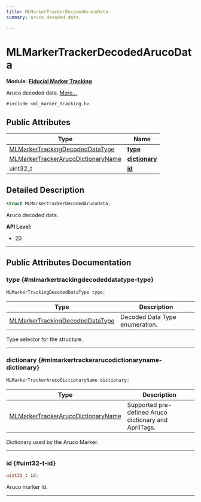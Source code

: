 ```yaml
---
title: MLMarkerTrackerDecodedArucoData
summary: aruco decoded data. 

---
```


# MLMarkerTrackerDecodedArucoData

**Module:** **[Fiducial Marker Tracking](/versioned_docs/version-22-Feb-2023/api-ref/api/Modules/group___marker_tracking/group___marker_tracking.md)**



Aruco decoded data.  [More...](#detailed-description)


`#include <ml_marker_tracking.h>`

## Public Attributes

| Type           | Name           |
| -------------- | -------------- |
| [MLMarkerTrackingDecodedDataType](/versioned_docs/version-22-Feb-2023/api-ref/api/Modules/group___marker_tracking/group___marker_tracking.md#enums-mlmarkertrackingdecodeddatatype) | **[type](/versioned_docs/version-22-Feb-2023/api-ref/api/Modules/group___marker_tracking/struct_m_l_marker_tracker_decoded_aruco_data.md#mlmarkertrackingdecodeddatatype-type)**  |
| [MLMarkerTrackerArucoDictionaryName](/versioned_docs/version-22-Feb-2023/api-ref/api/Modules/group___marker_tracking/group___marker_tracking.md#enums-mlmarkertrackerarucodictionaryname) | **[dictionary](/versioned_docs/version-22-Feb-2023/api-ref/api/Modules/group___marker_tracking/struct_m_l_marker_tracker_decoded_aruco_data.md#mlmarkertrackerarucodictionaryname-dictionary)**  |
| uint32_t | **[id](/versioned_docs/version-22-Feb-2023/api-ref/api/Modules/group___marker_tracking/struct_m_l_marker_tracker_decoded_aruco_data.md#uint32-t-id)**  |

## Detailed Description

```cpp
struct MLMarkerTrackerDecodedArucoData;
```

Aruco decoded data. 




**API Level:**
  * 20 




-----------
## Public Attributes Documentation

### type {#mlmarkertrackingdecodeddatatype-type}

```cpp
MLMarkerTrackingDecodedDataType type;
```



| Type | Description |
|--|--|
| [MLMarkerTrackingDecodedDataType](/versioned_docs/version-22-Feb-2023/api-ref/api/Modules/group___marker_tracking/group___marker_tracking.md#enums-mlmarkertrackingdecodeddatatype) | Decoded Data Type enumeration.  |


Type selector for the structure. 





-----------

### dictionary {#mlmarkertrackerarucodictionaryname-dictionary}

```cpp
MLMarkerTrackerArucoDictionaryName dictionary;
```



| Type | Description |
|--|--|
| [MLMarkerTrackerArucoDictionaryName](/versioned_docs/version-22-Feb-2023/api-ref/api/Modules/group___marker_tracking/group___marker_tracking.md#enums-mlmarkertrackerarucodictionaryname) | Supported pre-defined Aruco dictionary and AprilTags.  |


Dictionary used by the Aruco Marker. 





-----------

### id {#uint32-t-id}

```cpp
uint32_t id;
```


Aruco marker Id. 





-----------


